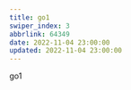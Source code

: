 ```yaml
---
title: go1
swiper_index: 3
abbrlink: 64349
date: 2022-11-04 23:00:00
updated: 2022-11-04 23:00:00
---
```


go1